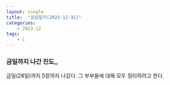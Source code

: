 ```yaml
---
layout: single
title:  "코딩일지(2023-12-31)"
categories: 
    - 2023-12
tags: 
    - C
---
```




### 금일까지 나간 진도,,

금일(28일)까지 5장까지 나갔다. 그 부부들에 대해 모두 정리하려고 한다.



